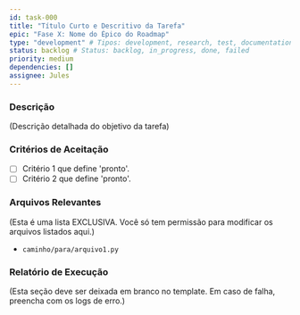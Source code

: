 ```yaml
---
id: task-000
title: "Título Curto e Descritivo da Tarefa"
epic: "Fase X: Nome do Épico do Roadmap"
type: "development" # Tipos: development, research, test, documentation, review
status: backlog # Status: backlog, in_progress, done, failed
priority: medium
dependencies: []
assignee: Jules
---
```


### Descrição

(Descrição detalhada do objetivo da tarefa)

### Critérios de Aceitação

- [ ] Critério 1 que define 'pronto'.
- [ ] Critério 2 que define 'pronto'.

### Arquivos Relevantes

(Esta é uma lista EXCLUSIVA. Você só tem permissão para modificar os arquivos listados aqui.)

* `caminho/para/arquivo1.py`

### Relatório de Execução

(Esta seção deve ser deixada em branco no template. Em caso de falha, preencha com os logs de erro.)
